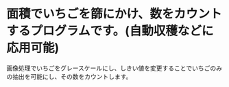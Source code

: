 # 面積でいちごを篩にかけ、数をカウントするプログラムです。(自動収穫などに応用可能)<br>
画像処理でいちごをグレースケールにし、しきい値を変更することでいちごのみの抽出を可能にし、その数をカウントします。
